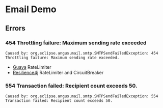 # Email Demo

## Errors

### 454 Throttling failure: Maximum sending rate exceeded

```text
Caused by: org.eclipse.angus.mail.smtp.SMTPSendFailedException: 454 Throttling failure: Maximum sending rate exceeded.
```

- [Guava](https://github.com/google/guava) RateLimiter
- [Resilience4j](https://github.com/resilience4j/resilience4j) RateLimiter and CircuitBreaker

### 554 Transaction failed: Recipient count exceeds 50.

```text
Caused by: org.eclipse.angus.mail.smtp.SMTPSendFailedException: 554 Transaction failed: Recipient count exceeds 50.
```